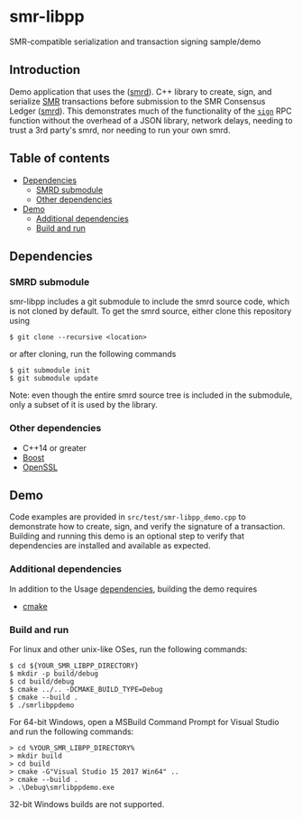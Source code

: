 # smr-libpp

SMR-compatible serialization and transaction signing sample/demo

## Introduction

Demo application that uses the 
([smrd](https://github.com/Muvon/smrd)).
C++ library to create, sign, and serialize
[SMR](https://smr.one) transactions before
submission to the SMR Consensus Ledger
([smrd](https://github.com/Muvon/smrd)).
This demonstrates much of the functionality of the
[`sign`](https://ripple.com/build/rippled-apis/#sign)
RPC function without the overhead of a JSON library,
network delays, needing to trust a 3rd party's smrd,
nor needing to run your own smrd.

## Table of contents

* [Dependencies](#dependencies)
  * [SMRD submodule](#smrd-submodule)
  * [Other dependencies](#other-dependencies)
* [Demo](#demo)
  * [Additional dependencies](#additional-dependencies)
  * [Build and run](#build-and-run)

## Dependencies

### SMRD submodule

smr-libpp includes a git submodule to include the smrd
source code, which is not cloned by default. To get the
smrd source, either clone this repository using
```
$ git clone --recursive <location>
```
or after cloning, run the following commands
```
$ git submodule init
$ git submodule update
```

Note: even though the entire smrd source tree is included
in the submodule, only a subset of it is used by the library.

### Other dependencies

* C++14 or greater
* [Boost](http://www.boost.org/)
* [OpenSSL](https://www.openssl.org/)

## Demo

Code examples are provided in `src/test/smr-libpp_demo.cpp`
to demonstrate how to create, sign, and verify the signature of a
transaction. Building and running this demo is an optional step to
verify that dependencies are installed and available as expected.

### Additional dependencies

In addition to the Usage [dependencies](#dependencies), building
the demo requires

* [cmake](https://cmake.org)

### Build and run

For linux and other unix-like OSes, run the following commands:

```
$ cd ${YOUR_SMR_LIBPP_DIRECTORY}
$ mkdir -p build/debug
$ cd build/debug
$ cmake ../.. -DCMAKE_BUILD_TYPE=Debug
$ cmake --build .
$ ./smrlibppdemo
```

For 64-bit Windows, open a MSBuild Command Prompt for Visual Studio
and run the following commands:

```
> cd %YOUR_SMR_LIBPP_DIRECTORY%
> mkdir build
> cd build
> cmake -G"Visual Studio 15 2017 Win64" ..
> cmake --build .
> .\Debug\smrlibppdemo.exe
```

32-bit Windows builds are not supported.
